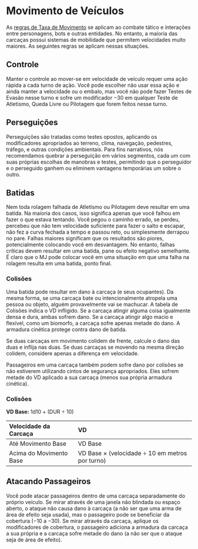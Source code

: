 # Movimento de Veículos

As [regras de Taxa de Movimento](24-movement.md#movement-rate) se aplicam ao combate tático e interações entre personagens, bots e outras entidades. No entanto, a maioria das carcaças possui sistemas de mobilidade que permitem velocidades muito maiores. As seguintes regras se aplicam nessas situações.

## Controle

Manter o controle ao mover-se em velocidade de veículo requer uma ação rápida a cada turno de ação. Você pode escolher não usar essa ação e ainda manter a velocidade ou o embalo, mas você não pode fazer Testes de Evasão nesse turno e sofre um modificador −30 em qualquer Teste de Atletismo, Queda Livre ou Pilotagem que forem feitos nesse turno.

## Perseguições

Perseguições são tratadas como testes opostos, aplicando os modificadores apropriados ao terreno, clima, navegação, pedestres, tráfego, e outras condições ambientais. Para fins narrativos, nós recomendamos quebrar a perseguição em vários segmentos, cada um com suas próprias escolhas de manobras e testes, permitindo que o perseguidor e o perseguido ganhem ou eliminem vantagens temporárias um sobre o outro.

## Batidas

Nem toda rolagem falhada de Atletismo ou Pilotagem deve resultar em uma batida. Na maioria dos casos, isso significa apenas que você falhou em fazer o que estava tentando. Você pegou o caminho errado, se perdeu, percebeu que não tem velocidade suficiente para fazer o salto e escapar, não fez a curva fechada a tempo e passou reto, ou simplesmente derrapou no pare. Falhas maiores significam que os resultados são piores, potencialmente colocando você em desvantagem. No entanto, falhas críticas devem resultar em uma batida, pane ou efeito negativo semelhante. É claro que o MJ pode colocar você em uma situação em que uma falha na rolagem resulta em uma batida, ponto final.

### Colisões

Uma batida pode resultar em dano à carcaça (e seus ocupantes). Da mesma forma, se uma carcaça bate ou intencionalmente atropela uma pessoa ou objeto, alguém provavelmente vai se machucar. A tabela de Colisões indica o VD infligido. Se a carcaça atingir alguma coisa igualmente densa e dura, ambas sofrem dano. Se a carcaça atingir algo macio e flexível, como um biomorfo, a carcaça sofre apenas metade do dano. A armadura cinética protege contra dano de batida.

Se duas carcaças em movimento colidem de frente, calcule o dano das duas e inflija nas duas. Se duas carcaças se movendo na mesma direção colidem, considere apenas a diferença em velocidade.

Passageiros em uma carcaça também podem sofre dano por colisões se não estiverem utilizando cintos de segurança apropriados. Eles sofrem metade do VD aplicado a sua carcaça (menos sua própria armadura cinética).

<!-- CLEANED blockquote class="table" -->

### Colisões

**VD Base:** 1d10 + (DUR ÷ 10)

| Velocidade da Carcaça   | VD                                              |
|:----------------------- |:----------------------------------------------- |
| Até Movimento Base      | VD Base                                         |
| Acima do Movimento Base | VD Base × (velocidade ÷ 10 em metros por turno) |

<!-- CLEANED /blockquote -->

## Atacando Passageiros

Você pode atacar passageiros dentro de uma carcaça separadamente do próprio veículo. Se mirar através de uma janela não blindada ou espaço aberto, o ataque não causa dano à carcaça (a não ser que uma arma de área de efeito seja usada), mas o passageiro pode se beneficiar da cobertura (−10 a −30). Se mirar através da carcaça, aplique os modificadores de cobertura, o passageiro adiciona a armadura da carcaça a sua própria e a carcaça sofre metade do dano (a não ser que o ataque seja de área de efeito).
